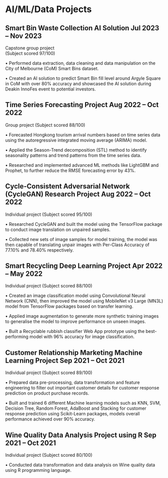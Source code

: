 # AI/ML/Data Projects

## Smart Bin Waste Collection AI Solution Jul 2023 – Nov 2023
Capstone group project 	
(Subject scored 97/100)		

•	Performed data extraction, data cleaning and data manipulation on the City of Melbourne (CoM) Smart Bins dataset.

•	Created an AI solution to predict Smart Bin fill level around Argyle Square in CoM with over 80% accuracy and showcased the AI solution during Deakin InnoFes event to potential investors. 


## Time Series Forecasting Project Aug 2022 – Oct 2022
Group project
(Subject scored 88/100)

• Forecasted Hongkong tourism arrival numbers based on time series data using the autoregressive integrated
moving average (ARIMA) model.

• Applied the Season-Trend decomposition (STL) method to identify seasonality patterns and trend patterns
from the time series data.

• Researched and implemented advanced ML methods like LightGBM and Prophet, to further reduce the
RMSE forecasting error by 43%.

## Cycle-Consistent Adversarial Network (CycleGAN) Research Project Aug 2022 – Oct 2022
Individual project
(Subject scored 95/100)

• Researched CycleGAN and built the model using the TensorFlow package to conduct image translation on
unpaired samples.

• Collected new sets of image samples for model training, the model was then capable of translating unpair
images with Per-Class Accuracy of 77.10% and 78.40% respectively.

## Smart Recycling Deep Learning Project Apr 2022 – May 2022
Individual project
(Subject scored 88/100)

• Created an image classification model using Convolutional Neural Network (CNN), then improved the model
using MobileNet v3 Large (MN3L) model from TensorFlow packages based on transfer learning.

• Applied image augmentation to generate more synthetic training images to generalise the model to improve
performance on unseen images.

• Built a Recyclable rubbish classifier Web App prototype using the best-performing model with 96% accuracy
for image classification.

## Customer Relationship Marketing Machine Learning Project Sep 2021 – Oct 2021
Individual project
(Subject scored 89/100)

• Prepared data pre-processing, data transformation and feature engineering to filter out important customer
details for customer response prediction on product purchase records.

• Built and trained 6 different Machine learning models such as KNN, SVM, Decision Tree, Random Forest,
AdaBoost and Stacking for customer response prediction using Scikit-Learn packages, models overall
performance achieved over 90% accuracy.

## Wine Quality Data Analysis Project using R Sep 2021 – Oct 2021
Individual project
(Subject scored 80/100)

• Conducted data transformation and data analysis on Wine quality data using R programming language.
